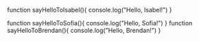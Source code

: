 function sayHelloToIsabel(){
  console.log("Hello, Isabel!")
}

function sayHelloToSofia(){
  console.log("Hello, Sofia!")
}
function sayHelloToBrendan(){
  console.log("Hello, Brendan!")
}